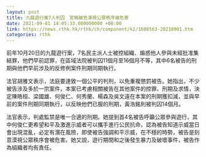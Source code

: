 ```yaml
---
layout: post
title: 九龍遊行案7人判囚　官稱被告漠視公眾秩序被危害
date: 2021-09-01 14:05:33.000000000 +08:00
link: https://news.rthk.hk/rthk/ch/component/k2/1608563-20210901.htm
categories: rthk
---
```


前年10月20日的九龍遊行案，7名民主派人士被控組織、煽惑他人參與未經批准集結罪，他們早前認罪，在區域法院被判囚11個月至16個月不等，其中6名被告的刑期與他們早前涉及的反修例案件刑期同期執行。

法官胡雅文表示，法庭要達致一個公平的判刑，以免重複懲罰被告。她指出，不少被告涉及多於一宗案件，本案已考慮相關被告在其他案件的控罪、刑期及求情，決定陳皓桓、梁國雄、何俊仁、何秀蘭、楊森及吳文遠在本案的刑期獲扣減，並與早前的案件刑期同期執行，以反映他們已服的刑期，黃浩銘則被判囚14個月。

法官表示，判處監禁是唯一合適的刑期。她提到首4名被告呼籲公眾參與遊行，其中何俊仁更希望和平及激進示威者可以攜手進行公民抗命，認為被告知道示威當日會出現混亂，必定有潛在風險，即使被告強調和平示威，在不穩的時勢，被告是刻意漠視公眾秩序會被危害。她又說，遊行期間和之後發生暴力及破壞事件，被告作為組織者均有責任。
